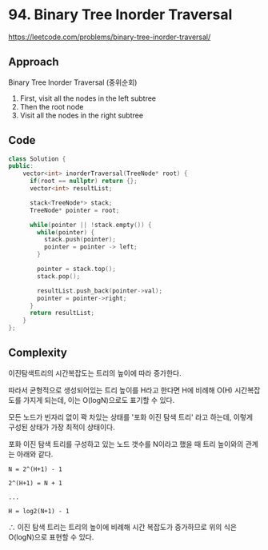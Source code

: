 # 94. Binary Tree Inorder Traversal

https://leetcode.com/problems/binary-tree-inorder-traversal/

## Approach

Binary Tree Inorder Traversal (중위순회)

1. First, visit all the nodes in the left subtree
2. Then the root node
3. Visit all the nodes in the right subtree

## Code

```cpp
class Solution {
public:
    vector<int> inorderTraversal(TreeNode* root) {
      if(root == nullptr) return {};
      vector<int> resultList;

      stack<TreeNode*> stack;
      TreeNode* pointer = root;

      while(pointer || !stack.empty()) {
        while(pointer) {
          stack.push(pointer);
          pointer = pointer -> left;
        }

        pointer = stack.top();
        stack.pop();

        resultList.push_back(pointer->val);
        pointer = pointer->right;
      }
      return resultList;
    }
};
```

## Complexity

이진탐색트리의 시간복잡도는 트리의 높이에 따라 증가한다. <br>

따라서 균형적으로 생성되어있는 트리 높이를 H라고 한다면 H에 비례해 O(H) 시간복잡도를 가지게 되는데,
이는 O(logN)으로도 표기할 수 있다. <br>

모든 노드가 빈자리 없이 꽉 차있는 상태를 '포화 이진 탐색 트리' 라고 하는데, 이렇게 구성된 상태가 가장 최적이 상태이다. <br>

포화 이진 탐색 트리를 구성하고 있는 노드 갯수를 N이라고 했을 때 트리 높이와의 관계는 아래와 같다.

```
N = 2^(H+1) - 1

2^(H+1) = N + 1

...

H = log2(N+1) - 1
```

∴ 이진 탐색 트리는 트리의 높이에 비례해 시간 복잡도가 증가하므로 위의 식은 O(logN)으로 표현할 수 있다.
